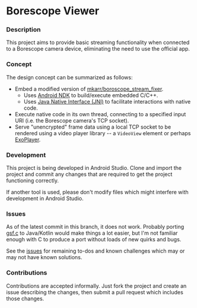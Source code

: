 
# Borescope Viewer

### Description

This project aims to provide basic streaming functionality when connected to a Borescope camera device, eliminating the need to use the official app.

### Concept

The design concept can be summarized as follows:

- Embed a modified version of [mkarr/boroscope_stream_fixer](https://github.com/mkarr/boroscope_stream_fixer).
  - Uses [Android NDK](https://developer.android.com/ndk/guides/concepts) to build/execute embedded C/C++. 
  - Uses [Java Native Interface (JNI)](https://developer.android.com/training/articles/perf-jni) to facilitate interactions with native code.
- Execute native code in its own thread, connecting to a specified input URI (i.e. the Borescope camera's TCP socket).
- Serve "unencrypted" frame data using a local TCP socket to be rendered using a video player library -- a `VideoView` element or perhaps [ExoPlayer](https://github.com/google/ExoPlayer).

### Development

This project is being developed in Android Studio. Clone and import the project and commit any changes that are required to get the project functioning correctly.

If another tool is used, please don't modify files which might interfere with development in Android Studio.

### Issues

As of the latest commit in this branch, it does not work. Probably porting [gsf.c](https://github.com/mkarr/boroscope_stream_fixer/blob/master/bsf.c) to Java/Kotlin would make things a lot easier, but I'm not familiar enough with C to produce a port without loads of new quirks and bugs.

See the [issues](https://github.com/gazj/borescope-viewer-for-android/issues) for remaining to-dos and known challenges which may or may not have known solutions.

### Contributions

Contributions are accepted informally. Just fork the project and create an issue describing the changes, then submit a pull request which includes those changes.

